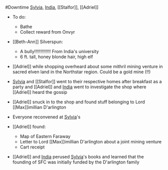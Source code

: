 #Downtime 
[Sylvia](PCs/Past/Sylvia.md), [India](PCs/Current/India.md), [[Stalfor]], [[Adriel]]

- To do:
	- Bathe
	- Collect reward from Onvyr

- [[Beth-Ann]] Silverspun:
	- A bully!!!!!!!!!!!!! From India's university
	- 6 ft. tall, honey blonde hair, high elf

- [[Adriel]] while shopping overheard about some mithril mining venture in sacred elven land in the Northstar region. Could be a gold mine (!!)
- [Sylvia](PCs/Past/Sylvia.md) and [[Stalfor]] went to their respective homes after breakfast as a party and [[Adriel]] and [India](PCs/Current/India.md) went to investigate the shop where [[Adriel]] heard the gossip
- [[Adriel]] snuck in to the shop and found stuff belonging to Lord [[Max]]imillian D'arlington
- Everyone reconvened at [Sylvia](PCs/Past/Sylvia.md)'s

- [[Adriel]] found:
	- Map of Eastern Faraway
	- Letter to Lord [[Max]]imillian D'arlington about a joint mining venture
	- Cart receipt
- [[Adriel]] and [India](PCs/Current/India.md) perused [Sylvia](PCs/Past/Sylvia.md)'s books and learned that the founding of SFC was initially funded by the D'arlington family